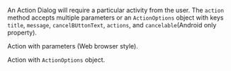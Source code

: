 An Action Dialog will require a particular activity from the user.
The `action` method accepts multiple parameters or an `ActionOptions` object with keys `title`, `message`, `cancelBUttonText`, `actions`, and `cancelable`(Android only property).

Action with parameters (Web browser style).

<snippet id='dialog-action-web'/>
<snippet id='dialog-action-web-ts'/>

Action with `ActionOptions` object.

<snippet id='dialog-action'/>
<snippet id='dialog-action-ts'/>
